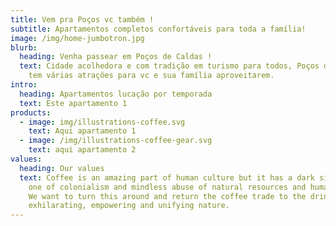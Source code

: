 ```yaml
---
title: Vem pra Poços vc também !
subtitle: Apartamentos completos confortáveis para toda a família!
image: /img/home-jumbotron.jpg
blurb:
  heading: Venha passear em Poços de Caldas !
  text: Cidade acolhedora e com tradição em turismo para todos, Poços de caldas
    tem várias atrações para vc e sua família aproveitarem.
intro:
  heading: Apartamentos lucação por temporada
  text: Este apartamento 1
products:
  - image: img/illustrations-coffee.svg
    text: Aqui apartamento 1
  - image: /img/illustrations-coffee-gear.svg
    text: aqui apartamento 2
values:
  heading: Our values
  text: Coffee is an amazing part of human culture but it has a dark side too –
    one of colonialism and mindless abuse of natural resources and human lives.
    We want to turn this around and return the coffee trade to the drink’s
    exhilarating, empowering and unifying nature.
---
```

